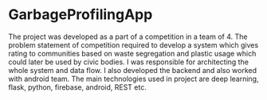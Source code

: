 # GarbageProfilingApp

The project was developed as a part of a competition in a team of 4. The problem statement of competition required to develop a system which gives rating to communities based on waste segregation and plastic usage which could later be used by civic bodies. I was responsible for architecting the whole system and data flow. I also developed the backend and also worked with android team. The main technologies used in project are deep learning, flask, python, firebase, android, REST etc.
